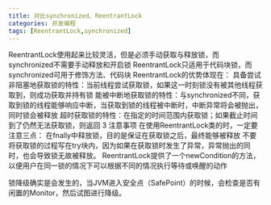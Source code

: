 ```yaml
---
title: 对比synchronized、ReentrantLock
categories: 并发编程
tags: [ReentrantLock,synchronized]
---
```


ReentrantLock使用起来比较灵活，但是必须手动获取与释放锁，而synchronized不需要手动释放和开启锁
ReentrantLock只适用于代码块锁，而synchronized可用于修饰方法、代码块
ReentrantLock的优势体现在：
具备尝试非阻塞地获取锁的特性：当前线程尝试获取锁，如果这一时刻锁没有被其他线程获取到，则成功获取并持有锁
能被中断地获取锁的特性：与synchronized不同，获取到锁的线程能够响应中断，当获取到锁的线程被中断时，中断异常将会被抛出，同时锁会被释放
超时获取锁的特性：在指定的时间范围内获取锁；如果截止时间到了仍然无法获取锁，则返回
3 注意事项
在使用ReentrantLock类的时，一定要注意三点：
在fnally中释放锁，目的是保证在获取锁之后，最终能够被释放
不要将获取锁的过程写在try块内，因为如果在获取锁时发生了异常，异常抛出的同时，也会导致锁无故被释放。
ReentrantLock提供了一个newCondition的方法，以便用户在同一锁的情况下可以根据不同的情况执行等待或唤醒的动作

锁降级确实是会发生的，当JVM进入安全点（SafePoint）的时候，会检查是否有闲置的Monitor，然后试图进行降级。